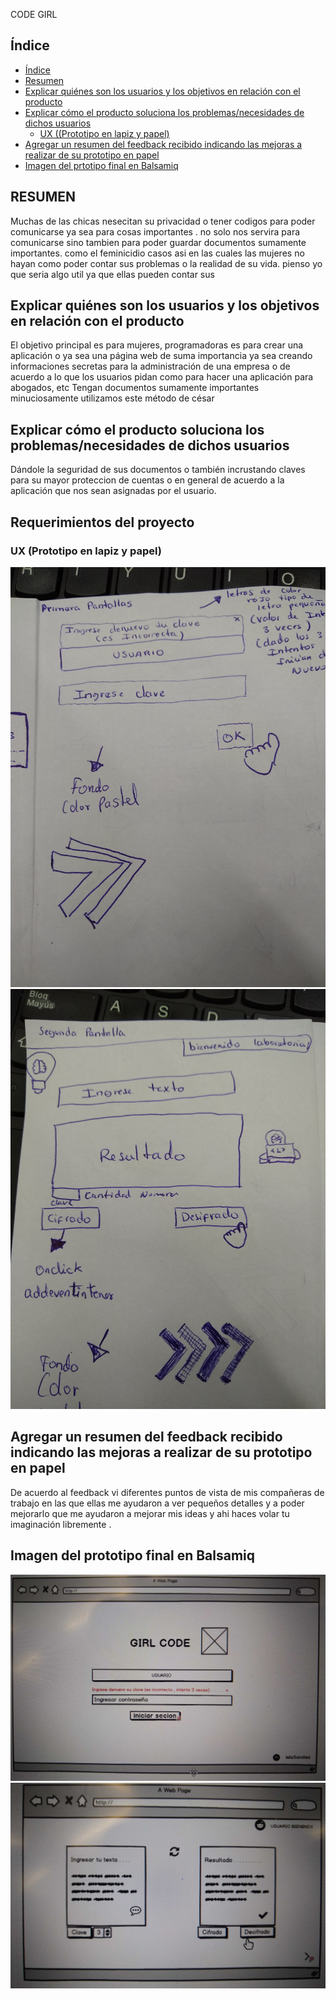 
CODE GIRL

## Índice

- [Índice](#índice)
- [Resumen](#preámbulo)
- [Explicar quiénes son los usuarios y los objetivos en relación con el producto](#Explicar-quiénes-son-los-usuarios-y-los-objetivos-en-relación-con-el-producto)
- [Explicar cómo el producto soluciona los problemas/necesidades de dichos usuarios](#Explicar-cómo-el-producto-soluciona-los-problemas/necesidades-de-dichos-usuarios)
  - [UX ((Prototipo en lapiz y papel)](#ux-Prototipo-en-lapiz-y-papel)
- [Agregar un resumen del feedback recibido indicando las mejoras a realizar de su prototipo en  papel](#Agregarun-resumen-del-feedbac-krecibido-indicando-las-mejoras-a-realizar-de-su-prototipo-en-papel)
- [Imagen del prtotipo final en Balsamiq](#Imagen-del-prototipo-final-en-Balsamiq)


## RESUMEN
 Muchas de las chicas nesecitan su privacidad o tener codigos para poder comunicarse ya sea para cosas importantes .
 no solo nos servira para comunicarse sino tambien para poder guardar documentos sumamente importantes.
 como el feminicidio casos asi en las cuales las mujeres no hayan como poder contar sus problemas o la realidad de su vida.
 pienso yo que seria algo util ya que ellas pueden contar sus 


## Explicar quiénes son los usuarios y los objetivos en relación con el producto

El objetivo principal es para mujeres, programadoras
es para crear una aplicación o ya sea una página web de suma importancia ya sea creando informaciones secretas para la administración de una empresa o de acuerdo a lo que los usuarios pidan como para hacer una aplicación para abogados, etc 
Tengan documentos sumamente importantes minuciosamente utilizamos este método de césar 


## Explicar cómo el producto soluciona los problemas/necesidades de dichos usuarios

Dándole la seguridad de sus documentos o también incrustando claves para su mayor proteccion de cuentas o en general de acuerdo a la aplicación que nos sean asignadas por el usuario. 

## Requerimientos del proyecto

 
### UX (Prototipo en lapiz y papel)

![Imagen 1][1]  ![Imagen 2][2]

 [1]: IMG_20190531_110629764.jpg
 [2]: IMG_20190531_110637234.jpg "scaphandre"

## Agregar un resumen del feedback recibido indicando las mejoras a realizar de su prototipo en  papel

De acuerdo al feedback vi  diferentes puntos de vista de mis compañeras de trabajo en las que ellas me ayudaron a ver  pequeños detalles y a poder mejorarlo   que me ayudaron a mejorar mis ideas y ahi haces volar tu imaginación libremente .

## Imagen del prototipo final en Balsamiq
![imagen](IMG_20190606_092540594.jpg)
![imagen](IMG_20190606_092554028.jpg)










